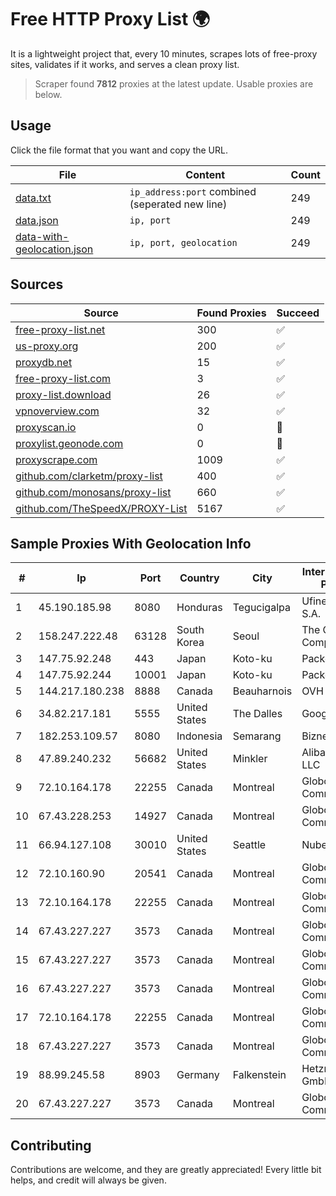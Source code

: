 
# Free HTTP Proxy List 🌍

It is a lightweight project that, every 10 minutes, scrapes lots of free-proxy sites, validates if it works, and serves a clean proxy list.


> Scraper found **7812** proxies at the latest update. Usable proxies are below.

## Usage

Click the file format that you want and copy the URL.


|File|Content|Count|
|----|-------|-----|
|[data.txt](https://raw.githubusercontent.com/themiralay/Proxy-List-World/master/data.txt)|`ip_address:port` combined (seperated new line)|249|
|[data.json](https://raw.githubusercontent.com/themiralay/Proxy-List-World/master/data.json)|`ip, port`|249|
|[data-with-geolocation.json](https://raw.githubusercontent.com/themiralay/Proxy-List-World/master/data-with-geolocation.json)|`ip, port, geolocation`|249|

## Sources

|Source|Found Proxies|Succeed|
|------|-------------|-------|
|[free-proxy-list.net](https://free-proxy-list.net)|300|✅|
|[us-proxy.org](https://www.us-proxy.org)|200|✅|
|[proxydb.net](http://proxydb.net)|15|✅|
|[free-proxy-list.com](https://free-proxy-list.com/?page=&port=&type%5B%5D=http&type%5B%5D=https&up_time=0&search=Search)|3|✅|
|[proxy-list.download](https://www.proxy-list.download/HTTP)|26|✅|
|[vpnoverview.com](https://vpnoverview.com/privacy/anonymous-browsing/free-proxy-servers)|32|✅|
|[proxyscan.io](https://www.proxyscan.io)|0|🚫|
|[proxylist.geonode.com](https://proxylist.geonode.com/api/proxy-list?limit=300&page=1&sort_by=lastChecked&sort_type=desc&protocols=http,https)|0|🚫|
|[proxyscrape.com](https://api.proxyscrape.com/v2/?request=displayproxies&protocol=http&timeout=10000&country=all&ssl=all&anonymity=all)|1009|✅|
|[github.com/clarketm/proxy-list](https://raw.githubusercontent.com/clarketm/proxy-list/master/proxy-list-raw.txt)|400|✅|
|[github.com/monosans/proxy-list](https://raw.githubusercontent.com/monosans/proxy-list/main/proxies/http.txt)|660|✅|
|[github.com/TheSpeedX/PROXY-List](https://raw.githubusercontent.com/TheSpeedX/PROXY-List/master/http.txt)|5167|✅|


## Sample Proxies With Geolocation Info

|#|Ip|Port|Country|City|Internet Service Provider|
|-|--|----|-------|----|-------------------------|
|1|45.190.185.98|8080|Honduras|Tegucigalpa|Ufinet Panama S.A.|
|2|158.247.222.48|63128|South Korea|Seoul|The Constant Company, LLC|
|3|147.75.92.248|443|Japan|Koto-ku|Packet Host, Inc.|
|4|147.75.92.244|10001|Japan|Koto-ku|Packet Host, Inc.|
|5|144.217.180.238|8888|Canada|Beauharnois|OVH SAS|
|6|34.82.217.181|5555|United States|The Dalles|Google LLC|
|7|182.253.109.57|8080|Indonesia|Semarang|Biznet Metronet|
|8|47.89.240.232|56682|United States|Minkler|Alibaba.com LLC|
|9|72.10.164.178|22255|Canada|Montreal|GloboTech Communications|
|10|67.43.228.253|14927|Canada|Montreal|GloboTech Communications|
|11|66.94.127.108|30010|United States|Seattle|Nubes, LLC|
|12|72.10.160.90|20541|Canada|Montreal|GloboTech Communications|
|13|72.10.164.178|22255|Canada|Montreal|GloboTech Communications|
|14|67.43.227.227|3573|Canada|Montreal|GloboTech Communications|
|15|67.43.227.227|3573|Canada|Montreal|GloboTech Communications|
|16|67.43.227.227|3573|Canada|Montreal|GloboTech Communications|
|17|72.10.164.178|22255|Canada|Montreal|GloboTech Communications|
|18|67.43.227.227|3573|Canada|Montreal|GloboTech Communications|
|19|88.99.245.58|8903|Germany|Falkenstein|Hetzner Online GmbH|
|20|67.43.227.227|3573|Canada|Montreal|GloboTech Communications|



## Contributing

Contributions are welcome, and they are greatly appreciated! Every
little bit helps, and credit will always be given.

